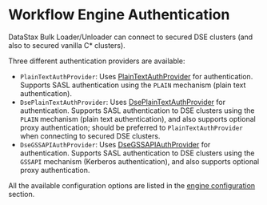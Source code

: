 # Workflow Engine Authentication

DataStax Bulk Loader/Unloader can connect to secured DSE clusters (and also to secured vanilla C* clusters).

Three different authentication providers are available:

- `PlainTextAuthProvider`:
    Uses [PlainTextAuthProvider] for authentication.
    Supports SASL authentication using the `PLAIN` mechanism (plain text authentication).
- `DsePlainTextAuthProvider`:
    Uses [DsePlainTextAuthProvider] for authentication.
    Supports SASL authentication to DSE clusters using the `PLAIN` mechanism 
    (plain text authentication), and also supports optional proxy authentication; 
    should be preferred to `PlainTextAuthProvider` when connecting to secured DSE clusters.
- `DseGSSAPIAuthProvider`:
    Uses [DseGSSAPIAuthProvider] for authentication.
    Supports SASL authentication to DSE clusters using the `GSSAPI` mechanism 
    (Kerberos authentication), and also supports optional proxy authentication.

All the available configuration options are listed in the [engine configuration] section.

[engine configuration]: ../configuration/
[PlainTextAuthProvider]: http://docs.datastax.com/en/drivers/java/latest/com/datastax/driver/core/PlainTextAuthProvider.html
[DsePlainTextAuthProvider]: http://docs.datastax.com/en/drivers/java-dse/latest/com/datastax/driver/dse/auth/DsePlainTextAuthProvider.html
[DseGSSAPIAuthProvider]: http://docs.datastax.com/en/drivers/java-dse/latest/com/datastax/driver/dse/auth/DseGSSAPIAuthProvider.html
